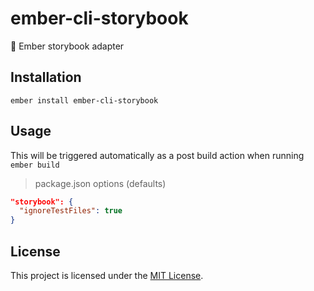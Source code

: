 ember-cli-storybook
==============================================================================

📒 Ember storybook adapter

Installation
------------------------------------------------------------------------------

```
ember install ember-cli-storybook
```

Usage
------------------------------------------------------------------------------

This will be triggered automatically as a post build action when running `ember build`


> package.json options (defaults)

```json
"storybook": {
  "ignoreTestFiles": true
}
```

License
------------------------------------------------------------------------------

This project is licensed under the [MIT License](LICENSE.md).
